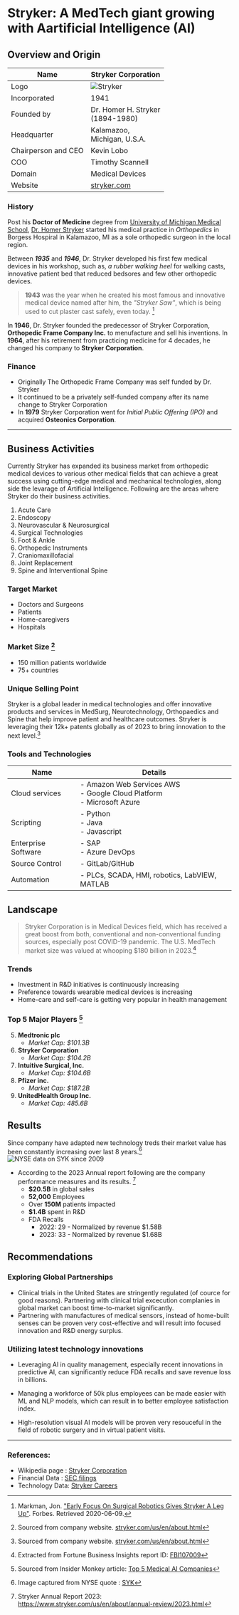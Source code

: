 # Stryker: A MedTech giant growing with Aartificial Intelligence (AI)

## Overview and Origin

| Name | Stryker Corporation |
|---|---|
| Logo | ![Stryker](logo.png) |
| Incorporated | 1941 |
| Founded by | Dr. Homer H. Stryker <br/>(1894-1980) |
| Headquarter | Kalamazoo, <br/>Michigan, U.S.A. |
| Chairperson and CEO | Kevin Lobo |
| COO | Timothy Scannell |
| Domain | Medical Devices |
| Website | [stryker.com](https://www.stryker.com/) |

### History
Post his **Doctor of Medicine** degree from [University of Michigan Medical School](https://en.wikipedia.org/wiki/University_of_Michigan_Medical_School), [Dr. Homer Stryker](https://en.wikipedia.org/wiki/Homer_Stryker) started his medical practice in _Orthopedics_ in Borgess Hospiral in Kalamazoo, MI as a sole orthopedic surgeon in the local region.

Between **_1935_** and **_1946_**, Dr. Stryker developed his first few medical devices in his workshop, such as, _a rubber walking heel_ for walking casts, innovative patient bed that reduced bedsores and  few other orthopedic devices.

> **1943** was the year when he created his most famous and innovative medical device named after him, the _"Stryker Saw"_, which is being used to cut plaster cast safely, even today. [^1]

In **1946**, Dr. Stryker founded the predecessor of Stryker Corporation, **Orthopedic Frame Company Inc.** to menufacture and sell his inventions. In **1964**, after his retirement from practicing medicine for 4 decades, he changed his company to **Stryker Corporation**.

### Finance
* Originally The Orthopedic Frame Company was self funded by Dr. Stryker
* It continued to be a privately self-funded company after its name change to Stryker Corporation
* In **1979** Stryker Corporation went for _Initial Public Offering (IPO)_ and acquired **Osteonics Corporation**.
---
## Business Activities

Currently Stryker has expanded its business market from orthopedic medical devices to various other medical fields that can achieve a great success using cutting-edge medical and mechanical technologies, along side the levarage of Artificial Intelligence. Following are the areas where Stryker do their business activities.

1. Acute Care
2. Endoscopy
3. Neurovascular & Neurosurgical
4. Surgical Technologies
5. Foot & Ankle
6. Orthopedic Instruments
7. Craniomaxillofacial
8. Joint Replacement
9. Spine and Interventional Spine

### Target Market
- Doctors and Surgeons
- Patients
- Home-caregivers
- Hospitals

### Market Size [^2]
- 150 million patients worldwide
- 75+ countries

### Unique Selling Point
Stryker is a global leader in medical technologies and offer innovative products and services in MedSurg, Neurotechnology, Orthopaedics and Spine that help improve patient and healthcare outcomes. Stryker is leveraging their 12k+ patents globally as of 2023 to bring innovation to the next level.[^2]

### Tools and Technologies
| Name | Details |
|---|---|
| Cloud services | - Amazon Web Services AWS<br/> -  Google Cloud Platform<br/> - Microsoft Azure |
| Scripting | - Python<br/> - Java<br/> - Javascript |
| Enterprise Software | - SAP <br/> - Azure DevOps |
| Source Control | - GitLab/GitHub |
| Automation | - PLCs, SCADA, HMI, robotics, LabVIEW, MATLAB |



## Landscape

> Stryker Corporation is in Medical Devices field, which has received a great boost from both, conventional and non-conventional funding sources, especially post COVID-19 pandemic. The U.S. MedTech market size was valued at whooping $180 billion in 2023.[^3]

### Trends
- Investment in R&D initiatives is continuously increasing
- Preference towards wearable medical devices is increasing
- Home-care and self-care is getting very popular in health management

### Top 5 Major Players [^4]
5. **Medtronic plc**
    - *Market Cap: $101.3B*
4. **Stryker Corporation**
    - *Market Cap: $104.2B*
3. **Intuitive Surgical, Inc.**
    - *Market Cap: $104.6B*
2. **Pfizer inc.**
    - *Market Cap: $187.2B*
1. **UnitedHealth Group Inc.**
    - *Market Cap: 485.6B*
## Results

Since company have adapted new technology treds their market value has been constantly increasing over last 8 years.[^5]
![NYSE data on SYK since 2009](SYK_NYSE_2009.png)

* According to the 2023 Annual report following are the company performance measures and its results. [^6]
    * **$20.5B** in global sales
    * **52,000** Employees
    * Over **150M** patients impacted
    * **$1.4B** spent in R&D
    * FDA Recalls
        * 2022: 29 - Normalized by revenue $1.58B
        * 2023: 33 - Normalized by revenue $1.68B

## Recommendations

### Exploring Global Partnerships
- Clinical trials in the United States are stringently regulated (of cource for good reasons). Partnering with clinical trial excecution complanies in global market can boost time-to-market significantly.
- Partnering with manufactures of medical sensors, instead of home-built senses can be proven very cost-effective and will result into focused innovation and R&D energy surplus.

### Utilizing latest technology innovations
- Leveraging AI in quality management, especially recent innovations in predictive AI, can significantly reduce FDA recalls and save revenue loss in billions.

- Managing a workforce of 50k plus employees can be made easier with ML and NLP models, which can result in to better employee satisfaction index.

- High-resolution visual AI models will be proven very resouceful in the field of robotic surgery and in virtual patient visits.

---
### References:
- Wikipedia page : [Stryker Corporation](https://en.wikipedia.org/wiki/Stryker_Corporation)
- Financial Data : [SEC filings](https://www.sec.gov/cgi-bin/browse-edgar?action=getcompany&CIK=SYK)
- Technology Data: [Stryker Careers](https://careers.stryker.com/)

[^1]: Markman, Jon. ["Early Focus On Surgical Robotics Gives Stryker A Leg Up"](https://www.forbes.com/sites/jonmarkman/2019/08/30/early-focus-on-surgical-robotics-gives-stryker-a-leg-up/). Forbes. Retrieved 2020-06-09.
[^2]: Sourced from company website. [stryker.com/us/en/about.html](https://www.stryker.com/us/en/about.html)
[^3]: Extracted from Fortune Business Insights report ID: [FBI107009](https://www.fortunebusinessinsights.com/u-s-medical-devices-market-107009)
[^4]: Sourced from Insider Monkey article: [Top 5 Medical AI Companies](https://www.insidermonkey.com/blog/top-5-medical-ai-companies-1203900/)
[^5]: Image captured from NYSE quote : [SYK](https://www.nyse.com/quote/XNYS:SYK)
[^6]: Stryker Annual Report 2023: https://www.stryker.com/us/en/about/annual-review/2023.html